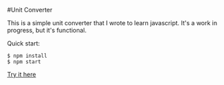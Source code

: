 #Unit Converter

This is a simple unit converter that I wrote to learn javascript. It's a work in progress, but it's functional.

Quick start:

```
$ npm install
$ npm start
```

[Try it here](https://unit-converter-psi.vercel.app/)
